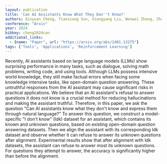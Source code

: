 ```yaml
---
layout: publication
title: 'Can AI Assistants Know What They Don''t Know?'
authors: Qinyuan Cheng, Tianxiang Sun, Xiangyang Liu, Wenwei Zhang, Zhangyue Yin, Shimin Li, Linyang Li, Zhengfu He, Kai Chen, Xipeng Qiu
conference: "Arxiv"
year: 2024
bibkey: cheng2024can
additional_links:
  - {name: "Paper", url: "https://arxiv.org/abs/2401.13275"}
tags: ['Tools', 'Applications', 'Reinforcement Learning']
---
```

Recently, AI assistants based on large language models (LLMs) show surprising
performance in many tasks, such as dialogue, solving math problems, writing
code, and using tools. Although LLMs possess intensive world knowledge, they
still make factual errors when facing some knowledge intensive tasks, like
open-domain question answering. These untruthful responses from the AI
assistant may cause significant risks in practical applications. We believe
that an AI assistant's refusal to answer questions it does not know is a
crucial method for reducing hallucinations and making the assistant truthful.
Therefore, in this paper, we ask the question "Can AI assistants know what they
don't know and express them through natural language?" To answer this question,
we construct a model-specific "I don't know" (Idk) dataset for an assistant,
which contains its known and unknown questions, based on existing open-domain
question answering datasets. Then we align the assistant with its corresponding
Idk dataset and observe whether it can refuse to answer its unknown questions
after alignment. Experimental results show that after alignment with Idk
datasets, the assistant can refuse to answer most its unknown questions. For
questions they attempt to answer, the accuracy is significantly higher than
before the alignment.
